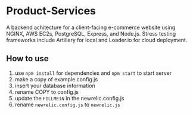# Product-Services
A backend achitecture for a client-facing e-commerce website using NGINX, AWS EC2s, PostgreSQL, Express, and Node.js. Stress testing frameworks include Artillery for local and Loader.io for cloud deployment.

## How to use
1. use `npm install` for dependencies and `npm start` to start server
2. make a copy of example.config.js
3. insert your database information
4. rename COPY to config.js
5. update the `FILLMEIN` in the newrelic.config.js
6. rename `newrelic.config.js` to `newrelic.js`
